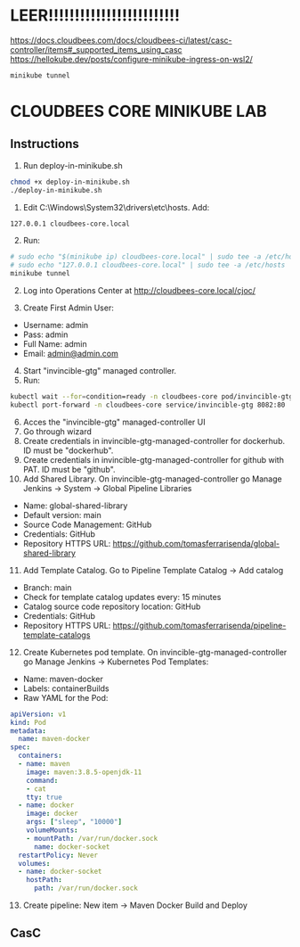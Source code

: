 
# LEER!!!!!!!!!!!!!!!!!!!!!!!!!
https://docs.cloudbees.com/docs/cloudbees-ci/latest/casc-controller/items#_supported_items_using_casc
https://hellokube.dev/posts/configure-minikube-ingress-on-wsl2/

```bash
minikube tunnel
```
# CLOUDBEES CORE MINIKUBE LAB



## Instructions
1. Run deploy-in-minikube.sh
```bash
chmod +x deploy-in-minikube.sh
./deploy-in-minikube.sh
```
1. Edit C:\Windows\System32\drivers\etc\hosts. Add:
```bash
127.0.0.1 cloudbees-core.local
```
2. Run:
```bash
# sudo echo "$(minikube ip) cloudbees-core.local" | sudo tee -a /etc/hosts
# sudo echo "127.0.0.1 cloudbees-core.local" | sudo tee -a /etc/hosts
minikube tunnel
```
<!-- 2. Log into Operations Center at http://localhost:8081/cjoc/ -->
2. Log into Operations Center at http://cloudbees-core.local/cjoc/
<!-- 3. Go through wizard -->
3. Create First Admin User:
  - Username: admin
  - Pass: admin
  - Full Name: admin
  - Email: admin@admin.com
<!-- 4. Create Managed controller "invincible-gtg-managed-controller":
  - Disk size: (5gb)
  - Storgaeclass: standard
  - Memory: 1024
  - Cpu: 1.0 -->
<!-- 1. Go to http://localhost:8081/cjoc/manage/core-casc-bundles/?tab=2 and click EDIT on invincible-gtg. Write "invincible-gtg" under "Edit availability pattter". Save.
2. Go to the configuration of "invincible-gtg" managed controller. Under Configuration as Code (CasC) select the bundle. Save -->
<!-- 4. Start "invincible-gtg" managed controller. -->
4. Start "invincible-gtg" managed controller.
5. Run:
```bash
kubectl wait --for=condition=ready -n cloudbees-core pod/invincible-gtg-0 
kubectl port-forward -n cloudbees-core service/invincible-gtg 8082:80 
```
6. Acces the "invincible-gtg" managed-controller UI
7. Go through wizard
8. Create credentials in invincible-gtg-managed-controller for dockerhub. ID must be "dockerhub".
9. Create credentials in invincible-gtg-managed-controller for github with PAT. ID must be "github".
10. Add Shared Library. On invincible-gtg-managed-controller go Manage Jenkins -> System -> Global Pipeline Libraries  
  - Name: global-shared-library
  - Default version: main
  - Source Code Management: GitHub
  - Credentials: GitHub
  - Repository HTTPS URL: https://github.com/tomasferrarisenda/global-shared-library
11. Add Template Catalog. Go to Pipeline Template Catalog -> Add catalog
  - Branch: main
  - Check for template catalog updates every: 15 minutes
  - Catalog source code repository location: GitHub
  - Credentials: GitHub
  - Repository HTTPS URL: https://github.com/tomasferrarisenda/pipeline-template-catalogs
12. Create Kubernetes pod template. On invincible-gtg-managed-controller go Manage Jenkins -> Kubernetes Pod Templates:
  - Name: maven-docker 
  - Labels: containerBuilds
  - Raw YAML for the Pod:
```yaml
apiVersion: v1
kind: Pod
metadata:
  name: maven-docker
spec:
  containers:
  - name: maven
    image: maven:3.8.5-openjdk-11
    command:
    - cat
    tty: true
  - name: docker
    image: docker
    args: ["sleep", "10000"]
    volumeMounts:
    - mountPath: /var/run/docker.sock
      name: docker-socket
  restartPolicy: Never
  volumes:
  - name: docker-socket
    hostPath:
      path: /var/run/docker.sock
```
13. Create pipeline: New item -> Maven Docker Build and Deploy


## CasC

<!-- ### Operations Center
Couldn't deploy Operations Center with CasC because of license:
```bash
2024-05-30 18:10:59.854+0000 [id=30]	SEVERE	jenkins.InitReactorRunner$1#onTaskFailed: Failed ConfigurationAsCode.init
ERROR: This license belongs to another server: 962ad4baa7b523689ed2eec67e92183c
``` -->





